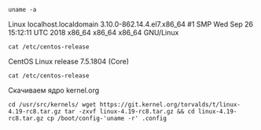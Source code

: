 `uname -a`

Linux localhost.localdomain 3.10.0-862.14.4.el7.x86_64 #1 SMP Wed Sep 26 15:12:11 UTC 2018 x86_64 x86_64 x86_64 GNU/Linux

`cat /etc/centos-release`

CentOS Linux release 7.5.1804 (Core) 

`cat /etc/centos-release`

Скачиваем ядро kernel.org

`cd /usr/src/kernels/
wget https://git.kernel.org/torvalds/t/linux-4.19-rc8.tar.gz
tar -zxvf linux-4.19-rc8.tar.gz && cd linux-4.19-rc8.tar.gz
cp /boot/config-'uname -r' .config`
